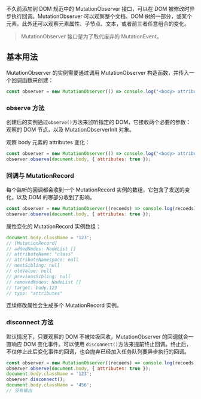 不久前添加到 DOM 规范中的 MutationObserver 接口，可以在 DOM 被修改时异步执行回调。MutationObserver 可以观察整个文档、DOM 树的一部分，或某个元素。此外还可以观察元素属性、子节点、文本，或者前三者任意组合的变化。

> MutationObserver 接口是为了取代废弃的 MutationEvent。

## 基本用法

MutationObserver 的实例需要通过调用 MutationObserver 构造函数，并传入一个回调函数来创建：

```js
const observer = new MutationObserver(() => console.log('<body> attributes changed'));
```

### observe 方法

创建后的实例通过`observe()`方法来监听指定的 DOM，它接收两个必要的参数：观察的 DOM 节点，以及 MutationObserverInit 对象。

观察 body 元素的 attributes 变化：

```js
const observer = new MutationObserver(() => console.log('<body> attributes changed'));
observer.observe(document.body, { attributes: true });
```

### 回调与 MutationRecord

每个监听的回调都会收到一个 MutationRecord 实例的数组，它包含了发送的变化，以及 DOM 的哪部分收到了影响。

```js
const observer = new MutationObserver((recoeds) => console.log(recoeds));
observer.observe(document.body, { attributes: true });
```

属性变化的 MutationRecord 实例数组：

```js
document.body.className = '123';
// [MutationRecord]
// addedNodes: NodeList []
// attributeName: "class"
// attributeNamespace: null
// nextSibling: null
// oldValue: null
// previousSibling: null
// removedNodes: NodeList []
// target: body.123
// type: "attributes"
```

连续修改属性会生成多个 MutationRecord 实例。

### disconnect 方法

默认情况下，只要观察的 DOM 不被垃圾回收，MutationObserver 的回调就会一直响应 DOM 变化事件。可以使用 `disconnect()`方法来提前终止回调。终止后，不仅停止此后变化事件的回调，也会抛弃已经加入任务队列要异步执行的回调。

```js
const observer = new MutationObserver((recoeds) => console.log(recoeds));
observer.observe(document.body, { attributes: true });
document.body.className = '123';
observer.disconnect();
document.body.className = '456';
// 没有输出
```

